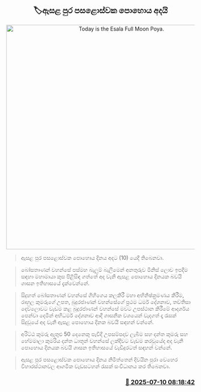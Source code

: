 <p align='center'><b><h2 align='center' title='Today is the Esala Full Moon Poya.'>🏷ඇසළ පුර පසළොස්වක පොහොය අදයි</h2></b></p>
<p align='center'><img src='https://helakuru.sgp1.cdn.digitaloceanspaces.com/esana/images/lib/poya-archived.jpg' width='600' alt='Today is the Esala Full Moon Poya.'></p>

> ඇසළ පුර පසළොස්වක පොහොය දිනය අදට (10) යෙදී තිබෙනවා.

> බෝසතාණන් වහන්සේ පස්මහ බැලුම් බැලීමෙන් අනතුරුව මිනිස් ලොව ඉපදීම සඳහා මහාමායා කුස පිළිසිඳ ගත්තේ අද වැනි ඇසළ පොහොය දිනයක බවයි ශාසන ඉතිහාසයේ දැක්වෙන්නේ.

> සිදුහත් බෝසතාණන් වහන්සේ ගිහිගෙය කලකිරී මහා අභිනිෂ්ක්‍රමණය කිරීම, රාහුල කුමරුගේ උපත, බුදුරජාණන් වහන්සේගේ ප්‍රථම ධර්ම දේශනාව, තව්තිසා දෙව්ලොවට වැඩම කළ බුදුරජාණන් වහන්සේ මවට උපස්ථාන කිරීමේ ආදර්ශය පෙන්වා දෙමින් අභිධර්ම දේශනාව ආදී ශාසනික වශයෙන් වැදගත් දෑ රැසක් සිදුවූයේ අද වැනි ඇසළ පොහොය දිනක බවයි සඳහන් වන්නේ.

> අරිට්ඨ කුමරු ඇතුළු 50 දෙනෙකු පැවිදි උපසම්පදාව ලැබීම සහ දන්ත කුමරු සහ හේමමාලා කුමරිය දන්ත ධාතූන් වහන්සේ ලක්දිවට වැඩම කරවූයේද අද වැනි පොහොය දිනයක බවයි ශාසන ඉතිහාසයේ වැඩිදුරටත් සඳහන් වන්නේ.

> ඇසළ පුර පසළොස්වක පොහොය දිනය නිමිත්තෙන් දිවයින පුරා වෙහෙර විහාරස්ථානවල ආගමික වැඩසටහන් රැසක් සංවිධානය කර තිබෙනවා.



<h3 align='right'><a href='https://www.helakuru.lk/esana/p/111749/'>📅 2025-07-10 08:18:42</a></h3>
